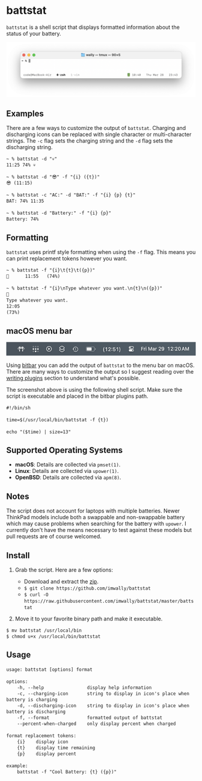 # battstat

`battstat` is a shell script that displays formatted information about the status of your battery. 

![battery discharging](/img/discharging.png)

## Examples

There are a few ways to customize the output of `battstat`. Charging and discharging icons can be replaced with single character or multi-character strings. The `-c` flag sets the charging string and the `-d` flag sets the discharging string.

```
~ % battstat -d "💀"
11:25 74% 💀

~ % battstat -d "😎" -f "{i} ({t})"
😎 (11:15)

~ % battstat -c "AC:" -d "BAT:" -f "{i} {p} {t}"
BAT: 74% 11:35

~ % battstat -d "Battery:" -f "{i} {p}"
Battery: 74%
```

## Formatting

`battstat` uses printf style formatting when using the `-f` flag. This means you can print replacement tokens however you want.

```
~ % battstat -f "{i}\t{t}\t({p})"               
🔋      11:55   (74%)

~ % battstat -f "{i}\nType whatever you want.\n{t}\n({p})" 
🔋
Type whatever you want.
12:05
(73%)
```

## macOS menu bar

![bitbar screenshot](/img/bitbar.png)

Using [bitbar](https://github.com/matryer/bitbar) you can add the output of `battstat` to the menu bar on macOS. There are many ways to customize the output so I suggest reading over the [writing plugins](https://github.com/matryer/bitbar#writing-plugins) section to understand what's possible.

The screenshot above is using the following shell script. Make sure the script is executable and placed in the bitbar plugins path.

```
#!/bin/sh

time=$(/usr/local/bin/battstat -f {t})

echo "($time) | size=13"
```

## Supported Operating Systems

* __macOS__: Details are collected via `pmset(1)`.
* __Linux__: Details are collected via `upower(1)`.
* __OpenBSD__: Details are collected via `apm(8)`.

## Notes

The script does not account for laptops with multiple batteries. Newer ThinkPad models include both a swappable and non-swappable battery which may cause problems when searching for the battery with `upower`. I currently don't have the means necessary to test against these models but pull requests are of course welcomed.

## Install

1. Grab the script. Here are a few options:

    * Download and extract the [zip](https://github.com/imwally/battstat/archive/master.zip).
    * `$ git clone https://github.com/imwally/battstat`
    * `$ curl -O https://raw.githubusercontent.com/imwally/battstat/master/battstat`

2. Move it to your favorite binary path and make it executable.

```
$ mv battstat /usr/local/bin
$ chmod u+x /usr/local/bin/battstat
```

## Usage

```
usage: battstat [options] format

options:
    -h, --help                display help information
    -c, --charging-icon       string to display in icon's place when battery is charging
    -d, --discharging-icon    string to display in icon's place when battery is discharging
    -f, --format              formatted output of battstat
    --percent-when-charged    only display percent when charged

format replacement tokens:
    {i}    display icon
    {t}    display time remaining
    {p}    display percent

example:
    battstat -f "Cool Battery: {t} ({p})"
```
